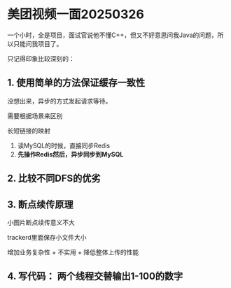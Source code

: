 # 美团视频一面20250326

一个小时，全是项目，面试官说他不懂C++，但又不好意思问我Java的问题，所以只能问我项目了。

只记得印象比较深刻的：



## 1. 使用简单的方法保证缓存一致性

没想出来，异步的方式发起请求等待。

需要根据场景来区别

长短链接的映射

1. 读MySQL的时候，直接同步Redis
2. **先操作Redis然后，异步同步到MySQL**



## 2. 比较不同DFS的优劣





## 3. 断点续传原理

小图片断点续传意义不大

trackerd里面保存小文件大小

增加业务复杂性 + 不实用 + 降低整体上传的性能



## 4. 写代码： 两个线程交替输出1-100的数字

